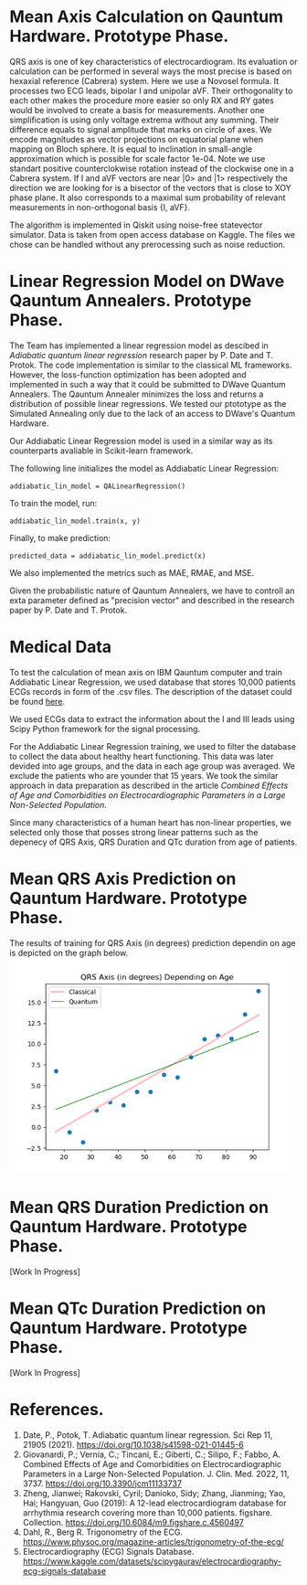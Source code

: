 # Mean Axis Calculation on Qauntum Hardware. Prototype Phase.
QRS axis is one of key characteristics of electrocardiogram. Its evaluation or calculation can be performed in several ways the most precise is based on hexaxial reference (Cabrera) system. Here we use a Novosel formula. It processes two ECG leads, bipolar I and unipolar aVF. Their orthogonality to each other makes the procedure more easier so only RX and RY gates would be involved to create a basis for measurements. Another one simplification is using only voltage extrema without any summing. Their difference equals to signal amplitude that marks on circle of axes. We encode magnitudes as vector projections on equatorial plane when mapping on Bloch sphere. It is equal to inclination in small-angle approximation which is possible for scale factor 1e-04. Note we use standart positive counterclokwise rotation instead of the clockwise one in a Cabrera system. If I and aVF vectors are near |0> and |1> respectively the direction we are looking for is a bisector of the vectors that is close to XOY phase plane. It also corresponds to a maximal sum probability of relevant measurements in non-orthogonal basis {I, aVF}.

The algorithm is implemented in Qiskit using noise-free statevector simulator. Data is taken from open access database on Kaggle. The files we chose can be handled without any prerocessing such as noise reduction.

# Linear Regression Model on DWave Qauntum Annealers. Prototype Phase.

The Team has implemented a linear regression model as descibed in *Adiabatic quantum linear regression* research paper by P. Date and T. Protok. The code implementation is similar to the classical ML frameworks. However, the loss-function optimization has been adopted and implemented in such a way that it could be submitted to DWave Quantum Annealers. The Qauntum Annealer minimizes the loss and returns a distribution of possible linear regressions. We tested our ptototype as the Simulated Annealing only due to the lack of an access to DWave's Quantum Hardware.  

Our Addiabatic Linear Regression model is used in a similar way as its counterparts avaliable in Scikit-learn framework. 

The following line initializes the model as Addiabatic Linear Regression:

    addiabatic_lin_model = QALinearRegression()

To train the model, run:

    addiabatic_lin_model.train(x, y)

Finally, to make prediction:

    predicted_data = addiabatic_lin_model.predict(x)

We also implemented the metrics such as MAE, RMAE, and MSE. 

Given the probabilistic nature of Qauntum Annealers, we have to controll an exta parameter defined as "precision vector" and described in the research paper by P. Date and T. Protok. 

# Medical Data 
To test the calculation of mean axis on IBM Qauntum computer and train Addiabatic Linear Regression, we used database that stores 10,000 patients ECGs records in form of the .csv files. The description of the dataset could be found [here](https://figshare.com/collections/ChapmanECG/4560497/2). 

We used ECGs data to extract the information about the I and III leads using Scipy Python framework for the signal processing. 

For the Addiabatic Linear Regression training, we used to filter the database to collect the data about healthy heart functioning. This data was later devided into age groups, and the data in each age group was averaged. We exclude the patients who are younder that 15 years. We took the similar approach in data preparation as described in the article *Combined Effects of Age and Comorbidities on Electrocardiographic Parameters in a Large Non-Selected Population*. 

Since many characteristics of a human heart has non-linear properties, we selected only those that posses strong linear patterns such as the depenecy of QRS Axis, QRS Duration and QTc duration from age of patients. 

# Mean QRS Axis Prediction on Qauntum Hardware. Prototype Phase.
The results of training for QRS Axis (in degrees) prediction dependin on age is depicted on the graph below. 
![QRS Sol](results/quantum_vs_classical_qrs_axis.png)
# Mean QRS Duration Prediction on Qauntum Hardware. Prototype Phase.
[Work In Progress]
# Mean QTc Duration Prediction on Qauntum Hardware. Prototype Phase.
[Work In Progress]


# References.
1. Date, P., Potok, T. Adiabatic quantum linear regression. Sci Rep 11, 21905 (2021). https://doi.org/10.1038/s41598-021-01445-6
2. Giovanardi, P.; Vernia, C.; Tincani, E.; Giberti, C.; Silipo, F.; Fabbo, A. Combined Effects of Age and Comorbidities on Electrocardiographic Parameters in a Large Non-Selected Population. J. Clin. Med. 2022, 11, 3737. https://doi.org/10.3390/jcm11133737 
3. Zheng, Jianwei; Rakovski, Cyril; Danioko, Sidy; Zhang, Jianming; Yao, Hai; Hangyuan, Guo (2019): A 12-lead electrocardiogram database for arrhythmia research covering more than 10,000 patients. figshare. Collection. https://doi.org/10.6084/m9.figshare.c.4560497
4. Dahl, R., Berg R. Trigonometry of the ECG. https://www.physoc.org/magazine-articles/trigonometry-of-the-ecg/
5. Electrocardiography (ECG) Signals Database. https://www.kaggle.com/datasets/scipygaurav/electrocardiography-ecg-signals-database
